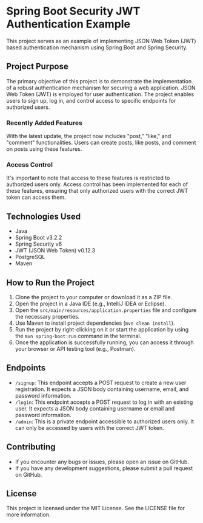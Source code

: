 # Spring Boot Security JWT Authentication Example

This project serves as an example of implementing JSON Web Token (JWT) based authentication mechanism using Spring Boot and Spring Security.

## Project Purpose

The primary objective of this project is to demonstrate the implementation of a robust authentication mechanism for securing a web application. JSON Web Token (JWT) is employed for user authentication. The project enables users to sign up, log in, and control access to specific endpoints for authorized users.

### Recently Added Features

With the latest update, the project now includes "post," "like," and "comment" functionalities. Users can create posts, like posts, and comment on posts using these features.

### Access Control

It's important to note that access to these features is restricted to authorized users only. Access control has been implemented for each of these features, ensuring that only authorized users with the correct JWT token can access them.

## Technologies Used

- Java
- Spring Boot v3.2.2
- Spring Security v6
- JWT (JSON Web Token) v0.12.3
- PostgreSQL
- Maven

## How to Run the Project

1. Clone the project to your computer or download it as a ZIP file.
2. Open the project in a Java IDE (e.g., IntelliJ IDEA or Eclipse).
3. Open the `src/main/resources/application.properties` file and configure the necessary properties.
4. Use Maven to install project dependencies (`mvn clean install`).
5. Run the project by right-clicking on it or start the application by using the `mvn spring-boot:run` command in the terminal.
6. Once the application is successfully running, you can access it through your browser or API testing tool (e.g., Postman).

## Endpoints

- `/signup`: This endpoint accepts a POST request to create a new user registration. It expects a JSON body containing username, email, and password information.
- `/login`: This endpoint accepts a POST request to log in with an existing user. It expects a JSON body containing username or email and password information.
- `/admin`: This is a private endpoint accessible to authorized users only. It can only be accessed by users with the correct JWT token.

## Contributing

- If you encounter any bugs or issues, please open an issue on GitHub.
- If you have any development suggestions, please submit a pull request on GitHub.

## License

This project is licensed under the MIT License. See the LICENSE file for more information.

